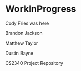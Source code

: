 WorkInProgress
==============
Cody Fries was here

Brandon Jackson

Matthew Taylor

Dustin Bayne

CS2340 Project Repository
